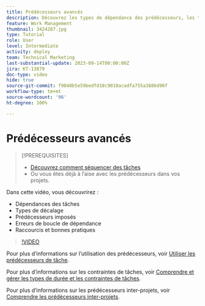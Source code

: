 ```yaml
---
title: Prédécesseurs avancés
description: Découvrez les types de dépendance des prédécesseurs, les types de décalage, les prédécesseurs imposés, les erreurs de boucle de dépendance, ainsi que quelques raccourcis et bonnes pratiques.
feature: Work Management
thumbnail: 3424287.jpg
type: Tutorial
role: User
level: Intermediate
activity: deploy
team: Technical Marketing
last-substantial-update: 2023-09-14T00:00:00Z
jira: KT-13879
doc-type: video
hide: true
source-git-commit: f9040b5e59bedfd18c9010acadfa755a3886d90f
workflow-type: tm+mt
source-wordcount: '96'
ht-degree: 100%

---
```


# Prédécesseurs avancés


>[!PREREQUISITES]
>
>* [Découvrez comment séquencer des tâches](https://experienceleague.adobe.com/docs/workfront-learn/tutorials-workfront/manage-work/tasks/learn-to-sequence-tasks.html?lang=fr)
>* Ou vous êtes déjà à l’aise avec les prédécesseurs dans vos projets.


Dans cette vidéo, vous découvrirez :

* Dépendances des tâches
* Types de décalage
* Prédécesseurs imposés
* Erreurs de boucle de dépendance
* Raccourcis et bonnes pratiques

>[!VIDEO](https://video.tv.adobe.com/v/3424287/?quality=12&learn=on)

Pour plus d’informations sur l’utilisation des prédécesseurs, voir [Utiliser les prédécesseurs de tâche](https://experienceleague.adobe.com/docs/workfront/using/manage-work/tasks/use-task-predecessors/use-task-predecessors.html?lang=fr).

Pour plus d’informations sur les contraintes de tâches, voir [Comprendre et gérer les types de durée et les contraintes de tâches](https://experienceleague.adobe.com/docs/workfront-learn/tutorials-workfront/manage-work/intermediate-projects/understand-and-manage-duration-types-and-task-constraints.html?lang=fr).

Pour plus d’informations sur les prédécesseurs inter-projets, voir [Comprendre les prédécesseurs inter-projets](https://experienceleague.adobe.com/docs/workfront-learn/tutorials-workfront/manage-work/intermediate-projects/understand-cross-project-predecessors.html?lang=fr).
